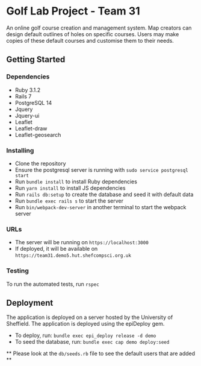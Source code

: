 # Golf Lab Project - Team 31
An online golf course creation and management system. Map creators can design default outlines of holes on specific courses. Users may make copies of these default courses and customise them to their needs. 

## Getting Started
### Dependencies
* Ruby 3.1.2
* Rails 7
* PostgreSQL 14
* Jquery
* Jquery-ui
* Leaflet
* Leaflet-draw
* Leaflet-geosearch

### Installing
* Clone the repository
* Ensure the postgresql server is running with `sudo service postgresql start`
* Run `bundle install` to install Ruby dependencies
* Run `yarn install` to install JS dependencies
* Run `rails db:setup` to create the database and seed it with default data
* Run `bundle exec rails s` to start the server
* Run `bin/webpack-dev-server` in another terminal to start the webpack server

### URLs
* The server will be running on `https://localhost:3000`
* If deployed, it will be available on `https://team31.demo5.hut.shefcompsci.org.uk`

### Testing
To run the automated tests, run
`rspec`

## Deployment
The application is deployed on a server hosted by the University of Sheffield. The application is deployed using the epiDeploy gem.
* To deploy, run:
`bundle exec epi_deploy release -d demo`
* To seed the database, run:
`bundle exec cap demo deploy:seed`

** Please look at the `db/seeds.rb` file to see the default users that are added **
